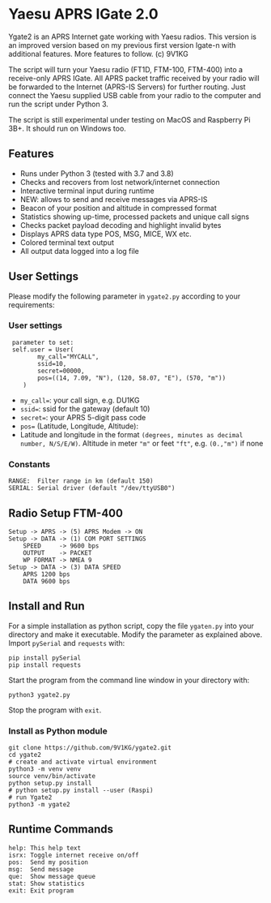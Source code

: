 # Yaesu APRS IGate 2.0

Ygate2 is an APRS Internet gate working with Yaesu radios.
This version is an improved version based on my previous first version Igate-n with
additional features. More features to follow.
(c) 9V1KG

The script will turn your Yaesu radio (FT1D, FTM-100, FTM-400) into a receive-only
APRS IGate. All APRS packet traffic received by your radio will be forwarded to the 
Internet (APRS-IS Servers) for further routing. Just connect the Yaesu supplied 
USB cable from your radio to the computer and run the script under Python 3.

The script is still experimental under testing on MacOS and Raspberry Pi 3B+. 
It should run on Windows too.

## Features
- Runs under Python 3 (tested with 3.7 and 3.8)
- Checks and recovers from lost network/internet connection
- Interactive terminal input during runtime
- NEW: allows to send and receive messages via APRS-IS
- Beacon of your position and altitude in compressed format
- Statistics showing up-time, processed packets and unique call signs
- Checks packet payload decoding and highlight invalid bytes
- Displays APRS data type POS, MSG, MICE, WX etc.
- Colored terminal text output
- All output data logged into a log file

## User Settings
Please modify the following parameter in `ygate2.py` according 
to your requirements:
### User settings

     parameter to set:
     self.user = User(
            my_call="MYCALL",
            ssid=10,
            secret=00000,
            pos=((14, 7.09, "N"), (120, 58.07, "E"), (570, "m"))
        )

 - `my_call=`:   your call sign, e.g. DU1KG
 - `ssid=`:      ssid for the gateway (default 10)
 - `secret=`:    your APRS 5-digit pass code
 - `pos=` (Latitude, Longitude, Altitude):
 - Latitude and longitude in the format
 `(degrees, minutes as decimal number, N/S/E/W)`. 
Altitude in meter `"m"` or feet `"ft"`, e.g. `(0.,"m")` if none
### Constants
     
    RANGE:  Filter range in km (default 150) 
    SERIAL: Serial driver (default "/dev/ttyUSB0")

## Radio Setup FTM-400
    Setup -> APRS -> (5) APRS Modem -> ON
    Setup -> DATA -> (1) COM PORT SETTINGS
        SPEED     -> 9600 bps
        OUTPUT    -> PACKET
        WP FORMAT -> NMEA 9
    Setup -> DATA -> (3) DATA SPEED
        APRS 1200 bps
        DATA 9600 bps

## Install and Run

For a simple installation as python script, copy the file `ygaten.py` into your directory 
and make it executable.
Modify the parameter as explained above. Import `pySerial` and `requests` with:

    pip install pySerial
    pip install requests

Start the program from the command line window in your directory with: 

    python3 ygate2.py

Stop the program with `exit`.
### Install as Python module
    git clone https://github.com/9V1KG/ygate2.git
    cd ygate2
    # create and activate virtual environment
    python3 -m venv venv
    source venv/bin/activate
    python setup.py install
    # python setup.py install --user (Raspi)
    # run Ygate2
    python3 -m ygate2

## Runtime Commands

    help: This help text
    isrx: Toggle internet receive on/off
    pos:  Send my position
    msg:  Send message
    que:  Show message queue
    stat: Show statistics
    exit: Exit program


